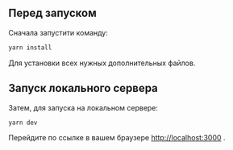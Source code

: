 ## Перед запуском

Сначала запустити команду: 
```bash
yarn install
```
Для установки всех нужных дополнительных файлов. 

## Запуск локального сервера
Затем, для запуска на локальном сервере:

```bash
yarn dev

```

Перейдите по ссылке в вашем браузере [http://localhost:3000](http://localhost:3000) .
